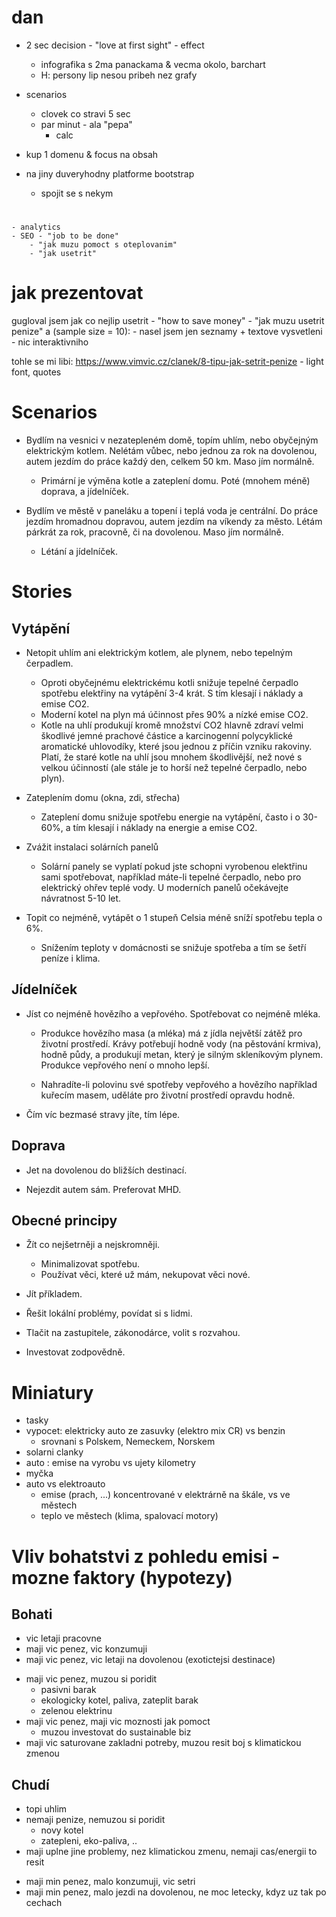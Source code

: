# dan
- 2 sec decision - "love at first sight" - effect
	- infografika s 2ma panackama & vecma okolo, barchart
	- H: persony lip nesou pribeh nez grafy

- scenarios
	- clovek co stravi 5 sec
	- par minut - ala "pepa"
		- calc

- kup 1 domenu & focus na obsah
- na jiny duveryhodny platforme bootstrap
	- spojit se s nekym

#  
	- analytics
	- SEO - "job to be done"
		- "jak muzu pomoct s oteplovanim"
		- "jak usetrit"
	
# jak prezentovat
gugloval jsem jak co nejlip usetrit
	- "how to save money"
	- "jak muzu usetrit penize"
a (sample size = 10):
	- nasel jsem jen seznamy + textove vysvetleni
	- nic interaktivniho

tohle se mi libi:
	https://www.vimvic.cz/clanek/8-tipu-jak-setrit-penize
	- light font, quotes


# Scenarios

- Bydlím na vesnici v nezatepleném domě, topím uhlím, nebo obyčejným elektrickým kotlem.
  Nelétám vůbec, nebo jednou za rok na dovolenou, autem jezdím do práce každý den, celkem 50 km.
  Maso jím normálně.
	- Primární je výměna kotle a zateplení domu. Poté (mnohem méně) doprava, a jídelníček.

- Bydlím ve městě v paneláku a topení i teplá voda je centrální. Do práce jezdím hromadnou dopravou,
  autem jezdím na víkendy za město. Létám párkrát za rok, pracovně, či na dovolenou. Maso jím
  normálně.
	- Létání a jídelníček.

# Stories


## Vytápění

- Netopit uhlím ani elektrickým kotlem, ale plynem, nebo tepelným čerpadlem.
	- Oproti obyčejnému elektrickému kotli snižuje tepelné čerpadlo 
	spotřebu elektřiny na vytápění 3-4 krát. S tím klesají i náklady
	a emise CO2.
	- Moderní kotel na plyn má účinnost přes 90% a nízké emise CO2.
	- Kotle na uhlí produkují kromě množství CO2 hlavně zdraví velmi škodlivé
	jemné prachové částice a karcinogenní polycyklické aromatické uhlovodíky,
	které jsou jednou z příčin vzniku rakoviny. Platí, že staré kotle na uhlí
	jsou mnohem škodlivější, než nové s velkou účinností (ale stále je to horší než
	tepelné čerpadlo, nebo plyn).

- Zateplením domu (okna, zdi, střecha)
	- Zateplení domu snižuje spotřebu energie na vytápění, často i o 30-60%,
	a tím klesají i náklady na energie a emise CO2.

- Zvážit instalaci solárních panelů
	- Solární panely se vyplatí pokud jste schopni vyrobenou elektřinu sami spotřebovat,
	například máte-li tepelné čerpadlo, nebo pro elektrický ohřev teplé vody.
	U moderních panelů očekávejte návratnost 5-10 let.

- Topit co nejméně, vytápět o 1 stupeň Celsia méně sníží spotřebu tepla o 6%.
	- Snížením teploty v domácnosti se snižuje spotřeba a tím se šetří peníze i klima.


## Jídelníček

- Jíst co nejméně hovězího a vepřového. Spotřebovat co nejméně mléka.
	- Produkce hovězího masa (a mléka) má z jídla největší zátěž pro životní prostředí.
	Krávy potřebují hodně vody (na pěstování krmiva), hodně půdy, a produkují
	metan, který je silným skleníkovým plynem. Produkce vepřového není o mnoho lepší.

	- Nahradíte-li polovinu své spotřeby vepřového a hovězího například kuřecím masem,
	uděláte pro životní prostředí opravdu hodně.

- Čím víc bezmasé stravy jíte, tím lépe.


## Doprava

- Jet na dovolenou do bližších destinací.

- Nejezdit autem sám. Preferovat MHD.
	

## Obecné principy

- Žít co nejšetrněji a nejskromněji.
	- Minimalizovat spotřebu.
	- Používat věci, které už mám, nekupovat věci nové.

- Jít příkladem.
- Řešit lokální problémy, povídat si s lidmi.
- Tlačit na zastupitele, zákonodárce, volit s rozvahou.
- Investovat zodpovědně.


# Miniatury

- tasky
- vypocet: elektricky auto ze zasuvky (elektro mix CR) vs benzin
	- srovnani s Polskem, Nemeckem, Norskem
- solarni clanky
- auto : emise na vyrobu vs ujety kilometry
- myčka
- auto vs elektroauto
	- emise (prach, ...) koncentrované v elektrárně na škále, vs ve městech
	- teplo ve městech (klima, spalovací motory)



# Vliv bohatstvi z pohledu emisi - mozne faktory (hypotezy)
## Bohati
- vic letaji pracovne
- maji vic penez, vic konzumuji
- maji vic penez, vic letaji na dovolenou (exotictejsi destinace)
+ maji vic penez, muzou si poridit
    + pasivni barak
    + ekologicky kotel, paliva, zateplit barak
    + zelenou elektrinu
+ maji vic penez, maji vic moznosti jak pomoct
    + muzou investovat do sustainable biz 
+ maji vic saturovane zakladni potreby, muzou resit boj s klimatickou zmenou

## Chudí
- topi uhlim
- nemaji penize, nemuzou si poridit
    - novy kotel
    - zatepleni, eko-paliva, ..
- maji uplne jine problemy, nez klimatickou zmenu, nemaji cas/energii to resit
+ maji min penez, malo konzumuji, vic setri
+ maji min penez, malo jezdi na dovolenou, ne moc letecky, kdyz uz tak po cechach



